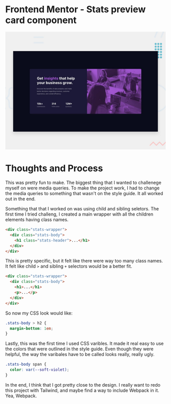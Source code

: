 # Frontend Mentor - Stats preview card component

![Design preview for the Stats preview card component coding challenge](./design/desktop-preview.jpg)

# Thoughts and Process

This was pretty fun to make. The biggest thing that I wanted to challenege myself on were media queries. To make the project work, I had to change the media queries to something that wasn't on the style guide. It all worked out in the end. 

Something that that I worked on was using child and sibling seletors. The first time I tried challeng, I created a main wrapper with all the children elements having class names.

```html
<div class="stats-wrapper">
  <div class="stats-body">
    <h1 class="stats-header">...</h1>
  </div>
</div>
```

This is pretty specific, but it felt like there were way too many class names. It felt like child ```>``` and sibling ```+``` selectors would be a better fit. 

```html
<div class="stats-wrapper">
  <div class="stats-body">
    <h1>...</h1>
    <p>...</p>
  </div>
</div>
```

So now my CSS look would like:

```css
.stats-body > h2 {
  margin-bottom: 1em;
}
```

Lastly, this was the first time I used CSS varibles. It made it real easy to use the colors that were outlined in the style guide. Even though they were helpful, the way the varibales have to be called looks really, really ugly. 

```css
.stats-body span {
  color: var(--soft-violet);
}
```

In the end, I think that I got pretty close to the design. I really want to redo this project with Tailwind, and maybe find a way to include Webpack in it. Yea, Webpack. 